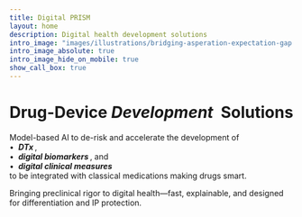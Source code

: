 ```yaml
---
title: Digital PRISM
layout: home
description: Digital health development solutions
intro_image: "images/illustrations/bridging-asperation-expectation-gap.svg"
intro_image_absolute: true
intro_image_hide_on_mobile: true
show_call_box: true
---
```


<!--
# <span class="insilico">_Digital&nbsp;_</span> Preclinical Research <span class="insilico">_in&nbsp;silico&thinsp;_</span> Modelling
## Digital Health Development Solutions

-->

# <span class="nonsilico">Drug-Device</span> <span class="insilico">_Development&nbsp;_</span> <span class="nonsilico">Solutions</span>

Model-based AI to de-risk and accelerate the development of<br>
•&nbsp;&nbsp;<span class="insilico">_**DTx**&thinsp;_</span>,<br>
•&nbsp;&nbsp;<span class="insilico">_**digital biomarkers**&thinsp;_</span>, and<br>
•&nbsp;&nbsp;<span class="insilico">_**digital clinical measures**&thinsp;_</span>  
to be integrated with classical medications making drugs smart.

Bringing preclinical rigor to digital health—fast, explainable, and designed for differentiation and IP protection.

<!--Accelerate innovation in digital therapeutics and biomarkers with confidence.

The development of evidence-based digital health solutions—from remote monitoring to closed-loop interventions—demands scientific rigor, speed, and regulatory clarity. PRISMA delivers model-based AI, virtual patient simulation, and _in silico_ evidence generation to help you build, test, and validate digital modalities before they ever reach a patient.

We bring the precision of preclinical research into digital health—de-risking development, supporting regulatory alignment, and accelerating time-to-market for DTx, digital biomarkers, and digital endpoints.



_In silico_ modeling and model-based AI bridge preclinical research rigor to advance digital therapeutics, biomarkers, and clinical measures.

We create scientifically grounded, interpretable AI algorithms to reduce development risks, support regulatory compliance, and accelerate market entry for evidence-based digital solutions—including remote monitoring and closed-loop drug-device innovations.


We specialize in guiding breakthroughs in Digital Therapeutics (DTx) innovation, including drug-device combinations (‘smart medications’), through a Systems Medicine approach. -->
